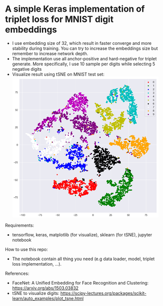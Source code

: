 # A simple Keras implementation of triplet loss for MNIST digit embeddings

- I use embedding size of 32, which result in faster converge and more stability during training. You can try to increase the embeddings size but remember to increase network depth.
- The implementation use all anchor-positive and hard-negative for triplet generate. More specifically, I use 10 sample per digits while selecting 5 negative digits
- Visualize result using tSNE on MNIST test set: 
![alt text](https://github.com/phongdinhv/triplet-loss-keras-mnist/blob/master/mnist-triplet-loss.png)

Requirements:
- tensorflow, keras, matplotlib (for visualize), sklearn (for tSNE), jupyter notebook

How to use this repo:
- The notebook contain all thing you need (e.g data loader, model, triplet loss implementation, ...).

References: 
- FaceNet: A Unified Embedding for Face Recognition and Clustering: https://arxiv.org/abs/1503.03832
- tSNE to visualize digits: https://scipy-lectures.org/packages/scikit-learn/auto_examples/plot_tsne.html
